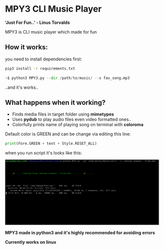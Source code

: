 # MPY3 CLI Music Player


**'Just For Fun..' - Linus Torvalds**


MPY3 is CLI music player which made for fun 

## How it works:

you need to install dependencies first:

```bash
pip3 install -r requirements.txt
```


```python
~$ python3 MPY3.py --dir /path/to/music/ --s fav_song.mp3
```

..and it's works..


## What happens when it working?

* Finds media files in target folder using **mimetypes**
* Uses **pydub** to play audio files even video formatted ones..
* Colorfully prints name of playing song on terminal with **coloroma**

Default color is GREEN and can be change via editing this line:

```py
print(Fore.GREEN + text + Style.RESET_ALL)
```

when you run script it's looks like this:

<img src='screenshots/screen.png'/>


**MPY3 made in python3 and it's highly recommended for avoiding errors**

**Currently works on linux**
